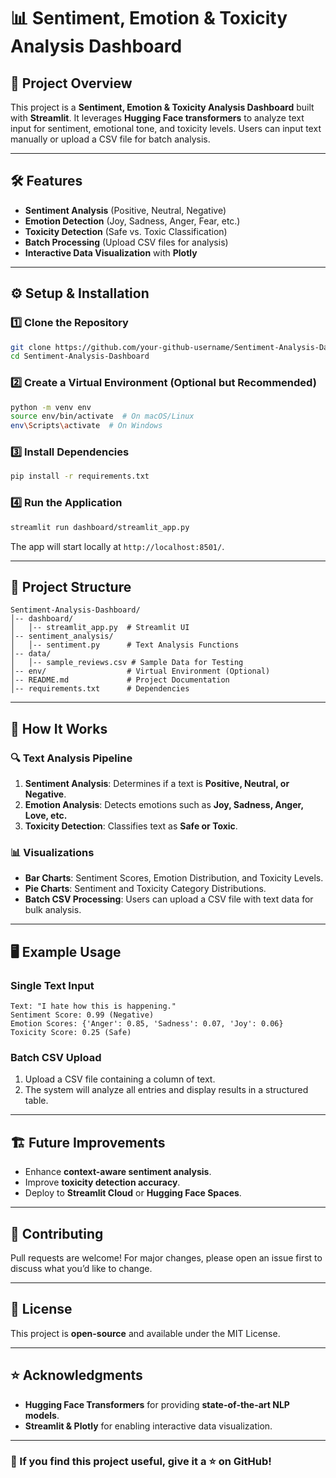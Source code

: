 # 📊 Sentiment, Emotion & Toxicity Analysis Dashboard

## 🚀 Project Overview
This project is a **Sentiment, Emotion & Toxicity Analysis Dashboard** built with **Streamlit**. It leverages **Hugging Face transformers** to analyze text input for sentiment, emotional tone, and toxicity levels. Users can input text manually or upload a CSV file for batch analysis.

---

## 🛠 Features
- **Sentiment Analysis** (Positive, Neutral, Negative)
- **Emotion Detection** (Joy, Sadness, Anger, Fear, etc.)
- **Toxicity Detection** (Safe vs. Toxic Classification)
- **Batch Processing** (Upload CSV files for analysis)
- **Interactive Data Visualization** with **Plotly**

---

## ⚙️ Setup & Installation

### 1️⃣ Clone the Repository
```bash
git clone https://github.com/your-github-username/Sentiment-Analysis-Dashboard.git
cd Sentiment-Analysis-Dashboard
```

### 2️⃣ Create a Virtual Environment (Optional but Recommended)
```bash
python -m venv env
source env/bin/activate  # On macOS/Linux
env\Scripts\activate  # On Windows
```

### 3️⃣ Install Dependencies
```bash
pip install -r requirements.txt
```

### 4️⃣ Run the Application
```bash
streamlit run dashboard/streamlit_app.py
```
The app will start locally at `http://localhost:8501/`.

---

## 📂 Project Structure
```
Sentiment-Analysis-Dashboard/
│-- dashboard/
│   │-- streamlit_app.py  # Streamlit UI
│-- sentiment_analysis/
│   │-- sentiment.py      # Text Analysis Functions
│-- data/
│   │-- sample_reviews.csv # Sample Data for Testing
│-- env/                  # Virtual Environment (Optional)
│-- README.md             # Project Documentation
│-- requirements.txt      # Dependencies
```

---

## 🧠 How It Works
### 🔍 Text Analysis Pipeline
1. **Sentiment Analysis**: Determines if a text is **Positive, Neutral, or Negative**.
2. **Emotion Analysis**: Detects emotions such as **Joy, Sadness, Anger, Love, etc.**
3. **Toxicity Detection**: Classifies text as **Safe or Toxic**.

### 📊 Visualizations
- **Bar Charts**: Sentiment Scores, Emotion Distribution, and Toxicity Levels.
- **Pie Charts**: Sentiment and Toxicity Category Distributions.
- **Batch CSV Processing**: Users can upload a CSV file with text data for bulk analysis.

---

## 🖥 Example Usage
### **Single Text Input**
```plaintext
Text: "I hate how this is happening."
Sentiment Score: 0.99 (Negative)
Emotion Scores: {'Anger': 0.85, 'Sadness': 0.07, 'Joy': 0.06}
Toxicity Score: 0.25 (Safe)
```

### **Batch CSV Upload**
1. Upload a CSV file containing a column of text.
2. The system will analyze all entries and display results in a structured table.

---

## 🏗 Future Improvements
- Enhance **context-aware sentiment analysis**.
- Improve **toxicity detection accuracy**.
- Deploy to **Streamlit Cloud** or **Hugging Face Spaces**.

---

## 🤝 Contributing
Pull requests are welcome! For major changes, please open an issue first to discuss what you’d like to change.

---

## 📝 License
This project is **open-source** and available under the MIT License.

---

## ⭐ Acknowledgments
- **Hugging Face Transformers** for providing **state-of-the-art NLP models**.
- **Streamlit & Plotly** for enabling interactive data visualization.

---

### 🎯 If you find this project useful, give it a ⭐ on GitHub!

